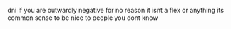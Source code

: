 dni if you are outwardly negative for no reason it isnt a flex or anything its common sense to be nice to people you dont know
